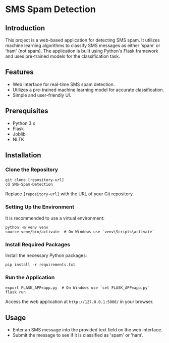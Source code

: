 # SMS Spam Detection

## Introduction
This project is a web-based application for detecting SMS spam. It utilizes machine learning algorithms to classify SMS messages as either 'spam' or 'ham' (not spam). The application is built using Python's Flask framework and uses pre-trained models for the classification task.

## Features
- Web interface for real-time SMS spam detection.
- Utilizes a pre-trained machine learning model for accurate classification.
- Simple and user-friendly UI.

## Prerequisites
- Python 3.x
- Flask
- Joblib
- NLTK

## Installation

### Clone the Repository
```
git clone [repository-url]
cd SMS-Spam-Detection
```
Replace `[repository-url]` with the URL of your Git repository.

### Setting Up the Environment
It is recommended to use a virtual environment:
```
python -m venv venv
source venv/bin/activate  # On Windows use `venv\Scripts\activate`
```

### Install Required Packages
Install the necessary Python packages:
```
pip install -r requirements.txt
```

### Run the Application
```
export FLASK_APP=app.py  # On Windows use `set FLASK_APP=app.py`
flask run
```
Access the web application at `http://127.0.0.1:5000/` in your browser.

## Usage
- Enter an SMS message into the provided text field on the web interface.
- Submit the message to see if it is classified as 'spam' or 'ham'.
